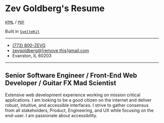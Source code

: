 # Zev Goldberg's Resume

[`HTML`](https://resume.zevgoldberg.com) /
[`PDF`](https://resume.zevgoldberg.com/Zev%20Goldberg%20-%20Resume%202025_03_24.pdf)

Built in [`SvelteKit`](https://github.com/sveltejs/kit)

---

<ul>
  <li>
    <a href="tel:7738009384" aria-label="7 7 3. 8 0 0. Z E V G.">(773) 800-ZEVG</a>
  </li>
  <li aria-label="zev goldberg at G mail dot com">
    <a href="#" use:mailto>zevgoldberg@<span aria-hidden="true">[remove this]</span>gmail.com</a
    >
  </li>
  <li>Evanston, IL 60203</li>
</ul>

---

## Senior Software Engineer / Front-End Web Developer / Guitar FX Mad Scientist

Extensive web development experience working on mission critical applications. I am looking to be a
good citizen on the internet and deliver robust, intuitive, and accessible interfaces. I strive to
gather consensus from all stakeholders, Product, Engineering, and UX while focusing on the end-user.
I am passionate about accessibility.

